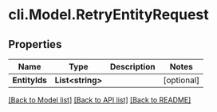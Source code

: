 # cli.Model.RetryEntityRequest

## Properties

Name | Type | Description | Notes
------------ | ------------- | ------------- | -------------
**EntityIds** | **List&lt;string&gt;** |  | [optional] 

[[Back to Model list]](../README.md#documentation-for-models) [[Back to API list]](../README.md#documentation-for-api-endpoints) [[Back to README]](../README.md)

